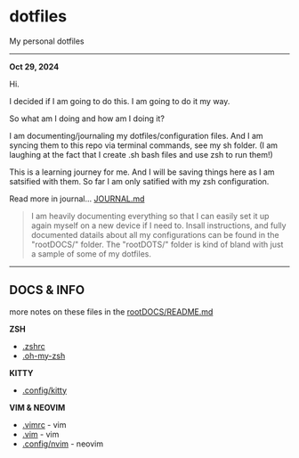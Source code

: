 # dotfiles
My personal dotfiles

---

**Oct 29, 2024**

Hi.

I decided if I am going to do this.
I am going to do it my way.


So what am I doing and how am I doing it?

I am documenting/journaling my dotfiles/configuration files. And I am syncing them to this repo via terminal commands, see my sh folder. (I am laughing at the fact that I create .sh bash files and use zsh to run them!)

This is a learning journey for me.
And I will be saving things here as I am satsified with them.
So far I am only satified with my zsh configuration.

Read more in journal...
[JOURNAL.md](JOURNAL.md)

> I am heavily documenting everything so that I can easily set it up again myself on a new device if I need to.
> Insall instructions, and fully documented datails about all my configurations can be found in the "rootDOCS/" folder.
> The "rootDOTS/" folder is kind of bland with just a sample of some of my dotfiles.

---


## DOCS & INFO
more notes on these files in the [rootDOCS/README.md](rootDOCS/README.md)

**ZSH**
- [.zshrc](rootDOCS/zshrc.md)
- [.oh-my-zsh](rootDOCS/oh-my-zsh.md)

**KITTY**
- [.config/kitty](rootDOCS/config_kitty.md)

**VIM & NEOVIM**
- [.vimrc](rootDOCS/vimrc.md) - vim
- [.vim](rootDOCS/vim.md) - vim
- [.config/nvim](rootDOCS/config_nvim.md) - neovim